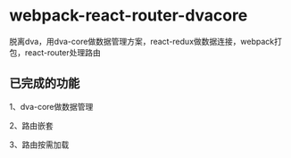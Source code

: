 # webpack-react-router-dvacore
脱离dva，用dva-core做数据管理方案，react-redux做数据连接，webpack打包，react-router处理路由


## 已完成的功能
1、dva-core做数据管理

2、路由嵌套

3、路由按需加载
